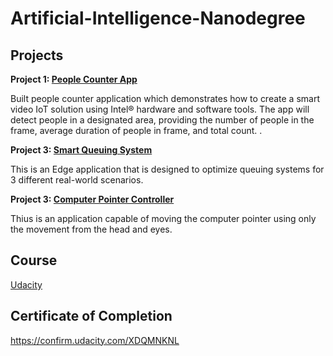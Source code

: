 # Artificial-Intelligence-Nanodegree


## Projects

**Project 1: [People Counter App](https://github.com/isaaclangat/People-Counter-App/)**

Built people counter application which demonstrates how to create a smart video IoT solution using Intel® hardware and software tools. The app will detect people in a designated area, providing the number of people in the frame, average duration of people in frame, and total count.
.

**Project 3: [Smart Queuing System](https://github.com/isaaclangat/Smart_Queuing_System/)**

This is an Edge application that is designed to optimize queuing systems for 3 different real-world scenarios.


**Project 3: [Computer Pointer Controller](https://github.com/isaaclangat/Computer_Gaze_Controller/)**

Thius is an application capable of moving the computer pointer using only the movement from the head and eyes.
## Course
[Udacity](https://www.udacity.com/course/intel-edge-ai-for-iot-developers-nanodegree--nd131)

## Certificate of Completion
https://confirm.udacity.com/XDQMNKNL
